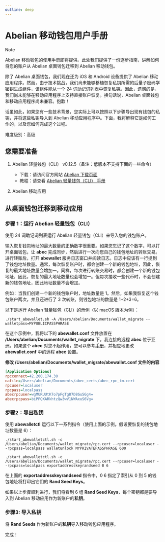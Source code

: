 ```yaml
---
outline: deep
---
```


# Abelian 移动钱包用户手册

> [!NOTE]
> Abelian 移动钱包的使用手册即将提供。此处我们提供了一份逐步指南，讲解如何将您的账户从 Abelian 桌面钱包迁移到 Abelian 移动钱包。

除了 Abelian 桌面钱包，我们现在还为 iOS 和 Android 设备提供了 Abelian 移动应用程序。然而，由于技术挑战，我们尚未能够移植恢复私钥所需的后量子密码学密钥生成组件，该组件能从一个 24 词助记词列表中恢复私钥。因此，遗憾的是，我们尚未能够在移动应用程序上支持直接账户恢复。换句话说，Abelian 桌面钱包和移动应用程序尚未兼容。抱歉！

话虽如此，如果您有一些技术背景，您实际上可以按照以下步骤导出现有钱包的私钥，并将这些私钥导入到 Abelian 移动应用程序中。下面，我将解释它是如何工作的，以及您如何完成这个过程。

难度级别：高级

## 您需要准备

1. Abelian 轻量钱包（CLI） v0.12.5（备注：低版本不支持下面的一些命令）
   - 下载：请访问官方网站 [Abelian 下载页面](https://pqabelian.io/download#desktop)
   - 教程：请查看  [Abelian 轻量钱包（CLI） 手册](/zh/guide/wallet/wallet-cli-lite)

2. Abelian 移动应用

## 从桌面钱包迁移到移动应用

### 步骤 1：运行 Abelian 轻量钱包（CLI）

使用 24 词助记词列表运行 Abelian 轻量钱包（CLI）来导入您的钱包账户。

输入恢复钱包地址的最大数量的正确数字很重要。如果您忘记了这个数字，可以打开桌面钱包，让 **abec** 完成同步，然后进行一次向您自己的钱包地址的转账交易。进行转账后，打开 **abewallet** 服务日志窗口并阅读日志。日志中应该有一行提到了钱包地址数量。通常，每次恢复账户时，都会创建一个新的钱包地址，因此，恢复的最大地址数量会增加一。同样，每次进行转账交易时，都会创建一个新的钱包地址，因此，恢复的最大地址数量也会增加一。但每次接收一些代币时，不会创建新的钱包地址，因此地址数量不会增加。

例如：当我们创建一个新的钱包账户时，地址数量是 1。然后，如果我恢复这个钱包账户两次，并且还进行了 3 次转账，则钱包地址的数量是 1+2+3=6。

以下是运行 Abelian 轻量钱包（CLI）的示例（以 macOS 版本为例）：

```shell
./start_abewallet.sh -A /Users/abelian/Documents/wallet_migrate --walletpass=MYPUBLICPASSPHRASE
```

在这个示例中，我将以下的 **abewallet.conf** 文件放置在 **/Users/abelian/Documents/wallet_migrate** 下。我连接的远程 **abec** 位于亚洲。如果这个 **abec** 对您不起作用，您可以参考[手册](https://download.pqabelian.io/release/docs/Abelian%20Lite%20CLI%20Wallet%20Manual.pdf)，并相应地更改 **abewallet.conf** 中的远程 **abec** 设置。

**修改 /Users/abelian/Documents/wallet_migrate/abewallet.conf 文件的内容**

```ini
[Application Options]
rpcconnect=42.200.174.30
cafile=/Users/abelian/Documents/abec_certs/abec_rpc_tm.cert
rpcuser=localuser
rpcpass=localpass
abecrpcuser=wgMURUUtK7o7pFgTg87D8GuSGg4=
abecrpcpass=biPPQXARkhtzQw3wV1NWAxuS6Vg=
```

### 步骤2：导出私钥

使用 **abewalletctl** 运行以下一系列指令（使用上面的示例，假设要恢复的钱包地址数量是 6）：

```shell
./start_abewalletctl.sh -c /Users/abelian/Documents/wallet_migrate/rpc.cert --rpcuser=localuser --rpcpass=localpass walletunlock MYPRIVATEPASSPHRASE 600
```

```shell
./start_abewalletctl.sh -c /Users/abelian/Documents/wallet_migrate/rpc.cert --rpcuser=localuser --rpcpass=localpass exportaddresskeyrandseed 0 6
```

在上面的 **exportaddresskeyrandseed** 指令中，0 6 指定了索引从 0 到 5 的钱包地址将打印出它们的 **Rand Seed Keys**。

如果以上步骤顺利进行，我们将看到 6 组 **Rand Seed Keys**，每个密钥都是要导入到 Abelian 移动应用作为新账户的**私钥**。

### 步骤3: 导入私钥

将 **Rand Seeds** 作为新账户的**私钥**导入移动钱包应用程序。

完成！